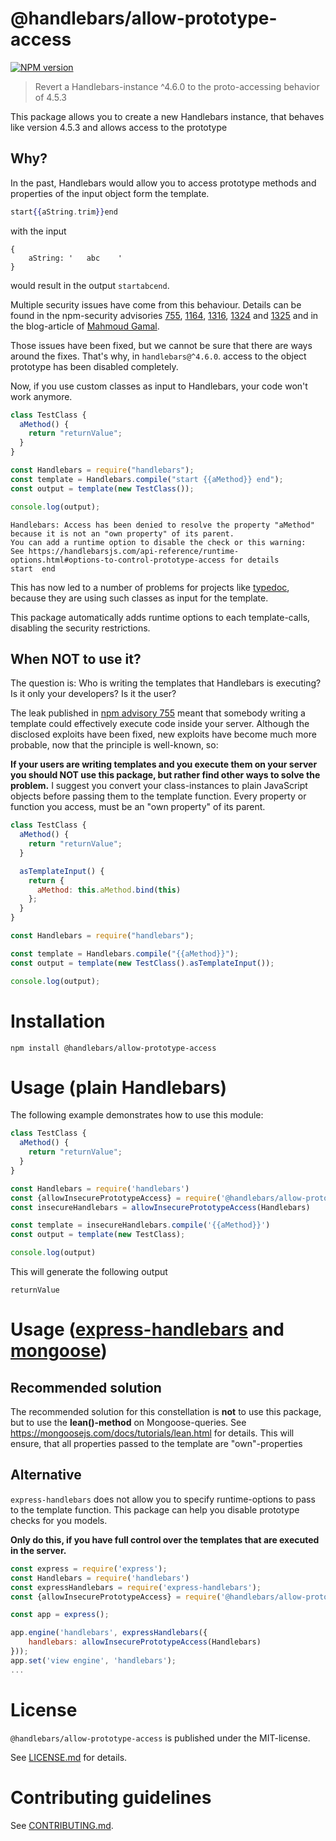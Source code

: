 # @handlebars/allow-prototype-access 

[![NPM version](https://img.shields.io/npm/v/@handlebars/allow-prototype-access.svg)](https://npmjs.com/package/@handlebars/allow-prototype-access)

> Revert a Handlebars-instance ^4.6.0 to the proto-accessing behavior of 4.5.3

This package allows you to create a new Handlebars instance, that behaves like version 4.5.3 and allows access to the
prototype

## Why?

In the past, Handlebars would allow you to access prototype methods and properties of the input object form the
template.

```hbs
start{{aString.trim}}end
```

with the input

```
{
    aString: '   abc    '
}
```

would result in the output `startabcend`.

Multiple security issues have come from this behaviour. Details can be found in the npm-security advisories
[755](https://www.npmjs.com/advisories/755),
[1164](https://www.npmjs.com/advisories/1164), [1316](https://www.npmjs.com/advisories/1316),
[1324](https://www.npmjs.com/advisories/1324) and [1325](https://www.npmjs.com/advisories/1325) and in the blog-article
of [Mahmoud Gamal](http://mahmoudsec.blogspot.com/2019/04/handlebars-template-injection-and-rce.html).

Those issues have been fixed, but we cannot be sure that there are ways around the fixes. That's why, in `handlebars@^4.6.0`.
access to the object prototype has been disabled completely.

Now, if you use custom classes as input to Handlebars, your code won't work anymore.

```js
class TestClass {
  aMethod() {
    return "returnValue";
  }
}

const Handlebars = require("handlebars");
const template = Handlebars.compile("start {{aMethod}} end");
const output = template(new TestClass());

console.log(output);
```

```
Handlebars: Access has been denied to resolve the property "aMethod" because it is not an "own property" of its parent.
You can add a runtime option to disable the check or this warning:
See https://handlebarsjs.com/api-reference/runtime-options.html#options-to-control-prototype-access for details
start  end
```

This has now led to a number of problems for projects like [typedoc](https://npmjs.com/package/typedoc), because they are using such classes
as input for the template.

This package automatically adds runtime options to each template-calls, disabling the security restrictions.

## When NOT to use it?

The question is: Who is writing the templates that Handlebars is executing? Is it only your developers? Is it the user?

The leak published in [npm advisory 755](https://www.npmjs.com/advisories/755) meant that somebody writing a template
could effectively execute code inside your server. Although the disclosed exploits have been fixed, new exploits have
become much more probable, now that the principle is well-known, so:

**If your users are writing templates and you execute them on your server you should NOT use this package, but rather
find other ways to solve the problem.** I suggest you  convert your class-instances to plain JavaScript objects before
passing them to the template function.
Every property or function you access, must be an "own property" of its parent.

```js
class TestClass {
  aMethod() {
    return "returnValue";
  }

  asTemplateInput() {
    return {
      aMethod: this.aMethod.bind(this)
    };
  }
}

const Handlebars = require("handlebars");

const template = Handlebars.compile("{{aMethod}}");
const output = template(new TestClass().asTemplateInput());

console.log(output);
```




# Installation

```
npm install @handlebars/allow-prototype-access
```

# Usage (plain Handlebars)

The following example demonstrates how to use this module:

```js
class TestClass {
  aMethod() {
    return "returnValue";
  }
}

const Handlebars = require('handlebars')
const {allowInsecurePrototypeAccess} = require('@handlebars/allow-prototype-access')
const insecureHandlebars = allowInsecurePrototypeAccess(Handlebars)

const template = insecureHandlebars.compile('{{aMethod}}')
const output = template(new TestClass);

console.log(output)
```

This will generate the following output

```
returnValue
```

# Usage ([express-handlebars](https://npmjs.com/package/express-handlebars) and [mongoose](https://npmjs.com/package/mongoose))

## Recommended solution

The recommended solution for this constellation is **not** to use this package, but to use the **lean()-method** on Mongoose-queries.
See https://mongoosejs.com/docs/tutorials/lean.html for details. This will ensure, that all properties passed to the template are "own"-properties

## Alternative

`express-handlebars` does not allow you to specify runtime-options to pass
to the template function. This package can help you disable prototype checks
for you models.

**Only do this, if you have full control over the templates that are executed in the server.**

```js
const express = require('express');
const Handlebars = require('handlebars')
const expressHandlebars = require('express-handlebars');
const {allowInsecurePrototypeAccess} = require('@handlebars/allow-prototype-access')

const app = express();

app.engine('handlebars', expressHandlebars({
    handlebars: allowInsecurePrototypeAccess(Handlebars)
}));
app.set('view engine', 'handlebars');
...
```





# License

`@handlebars/allow-prototype-access` is published under the MIT-license.

See [LICENSE.md](LICENSE.md) for details.


 
# Contributing guidelines

See [CONTRIBUTING.md](CONTRIBUTING.md).
